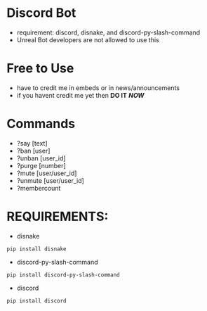 # Discord Bot
- requirement: discord, disnake, and discord-py-slash-command
- Unreal Bot developers are not allowed to use this
# Free to Use
- have to credit me in embeds or in news/announcements
- if you havent credit me yet then **DO IT** ***NOW***
# Commands
- ?say [text]
- ?ban [user]
- ?unban [user_id]
- ?purge [number]
- ?mute [user/user_id]
- ?unmute [user/user_id]
- ?membercount 
# REQUIREMENTS:
- disnake 
```
pip install disnake
```
- discord-py-slash-command 
```
pip install discord-py-slash-command
```
- discord
```
pip install discord
```
